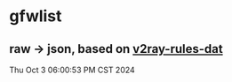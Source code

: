# gfwlist
## raw -> json, based on [v2ray-rules-dat](https://github.com/Loyalsoldier/v2ray-rules-dat)
Thu Oct  3 06:00:53 PM CST 2024

